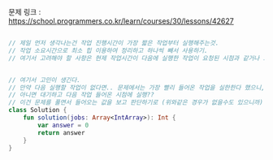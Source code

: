 문제 링크 : https://school.programmers.co.kr/learn/courses/30/lessons/42627

```kotlin

// 제일 먼저 생각나는건 작업 진행시간이 가장 짧은 작업부터 실행해주는것.
// 작업 소요시간으로 최소 힙 이용하여 정리하고 하나씩 빼서 사용하기.
// 여기서 고려해야 할 사항은 현제 작업시간이 다음에 실행한 작업이 요청된 시점과 같거나 그 이상인지 확인.


// 여기서 고민이 생긴다.
// 만약 다음 실행할 작업이 없다면.. 문제에서는 가장 빨리 들어온 작업을 실한한다 했으니, 작업 시간 관계없이 시점이 가장 빠른 작업 실행?
// 아니면 대기하고 다음 작업 들어온 시점에 실행??
// 이건 문제를 풀면서 들어오는 값을 보고 판단하기로 (위와같은 경우가 없을수도 있으니까)
class Solution {
    fun solution(jobs: Array<IntArray>): Int {
        var answer = 0
        return answer
    }
}
```

